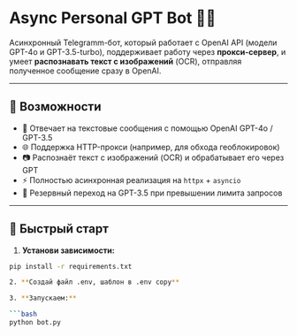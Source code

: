 # Async Personal GPT Bot 🤖✨

Асинхронный Telegramm-бот, который работает с OpenAI API (модели GPT-4o и GPT-3.5-turbo), поддерживает работу через **прокси-сервер**, и умеет **распознавать текст с изображений** (OCR), отправляя полученное сообщение сразу в OpenAI.

---

## 🔧 Возможности

- 💬 Отвечает на текстовые сообщения с помощью OpenAI GPT-4o / GPT-3.5
- 🌐 Поддержка HTTP-прокси (например, для обхода геоблокировок)
- 📷 Распознаёт текст с изображений (OCR) и обрабатывает его через GPT
- ⚡ Полностью асинхронная реализация на `httpx` + `asyncio`
- 🔁 Резервный переход на GPT-3.5 при превышении лимита запросов

---

## 🚀 Быстрый старт

1. **Установи зависимости:**

```bash
pip install -r requirements.txt

2. **Создай файл .env, шаблон в .env copy**

3. **Запускаем:**

```bash
python bot.py
